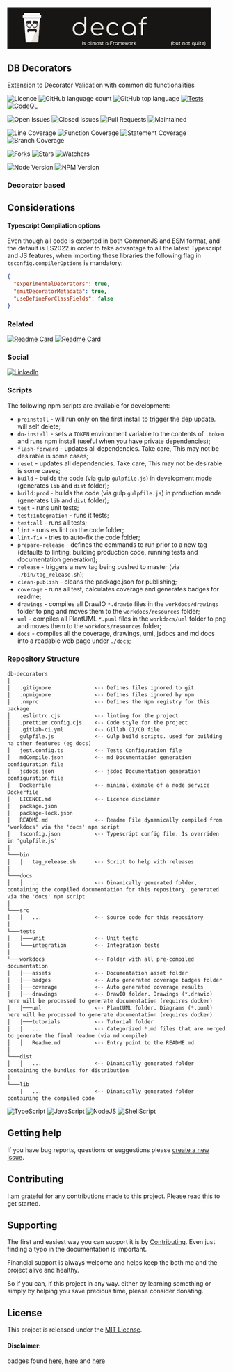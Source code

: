 ![Banner](./workdocs/assets/Banner.png)
## DB Decorators

Extension to Decorator Validation with common db functionalities


![Licence](https://img.shields.io/github/license/decaf-ts/db-decorators.svg?style=plastic)
![GitHub language count](https://img.shields.io/github/languages/count/decaf-ts/db-decorators?style=plastic)
![GitHub top language](https://img.shields.io/github/languages/top/decaf-ts/db-decorators?style=plastic)
[![Tests](https://github.com/decaf-ts/db-decorators/actions/workflows/jest-test.yaml/badge.svg)](http://www.pdmfc.com)
[![CodeQL](https://github.com/starnowski/posmulten/workflows/CodeQL/badge.svg)](https://github.com/decaf-ts/db-decorators/actions?query=workflow%3ACodeQL)

![Open Issues](https://img.shields.io/github/issues/decaf-ts/db-decorators.svg)
![Closed Issues](https://img.shields.io/github/issues-closed/decaf-ts/db-decorators.svg)
![Pull Requests](https://img.shields.io/github/issues-pr-closed/decaf-ts/db-decorators.svg)
![Maintained](https://img.shields.io/badge/Maintained%3F-yes-green.svg)

![Line Coverage](workdocs/coverage/badge-lines.svg)
![Function Coverage](workdocs/coverage/badge-functions.svg)
![Statement Coverage](workdocs/coverage/badge-statements.svg)
![Branch Coverage](workdocs/coverage/badge-branches.svg)


![Forks](https://img.shields.io/github/forks/decaf-ts/db-decorators.svg)
![Stars](https://img.shields.io/github/stars/decaf-ts/db-decorators.svg)
![Watchers](https://img.shields.io/github/watchers/decaf-ts/db-decorators.svg)

![Node Version](https://img.shields.io/badge/dynamic/json.svg?url=https%3A%2F%2Fraw.githubusercontent.com%2Fbadges%2Fshields%2Fmaster%2Fpackage.json&label=Node&query=$.engines.node&colorB=blue)
![NPM Version](https://img.shields.io/badge/dynamic/json.svg?url=https%3A%2F%2Fraw.githubusercontent.com%2Fbadges%2Fshields%2Fmaster%2Fpackage.json&label=NPM&query=$.engines.npm&colorB=purple)

### Decorator based

## Considerations

#### Typescript Compilation options

Even though all code is exported in both CommonJS and ESM format, and the default is ES2022
in order to take advantage to all the latest Typescript and JS features,
when importing  these libraries the following flag in `tsconfig.compilerOptions` is mandatory:
```json
{
  "experimentalDecorators": true,
  "emitDecoratorMetadata": true,
  "useDefineForClassFields": false
}
```
### Related

[![Readme Card](https://github-readme-stats.vercel.app/api/pin/?username=decaf-ts&repo=decorator-validation)](https://github.com/decaf-ts/decorator-validation)
[![Readme Card](https://github-readme-stats.vercel.app/api/pin/?username=decaf-ts&repo=injectable-decorators)](https://github.com/decaf-ts/injectable-decorators)
### Social

[![LinkedIn](https://img.shields.io/badge/LinkedIn-0077B5?style=for-the-badge&logo=linkedin&logoColor=white)](https://www.linkedin.com/in/decaf-ts/)
### Scripts

The following npm scripts are available for development:

- `preinstall` - will run only on the first install to trigger the dep update. will self delete;
- `do-install` - sets a `TOKEN` environment variable to the contents of `.token` and runs npm install (useful when you
  have private dependencies);
- `flash-forward` - updates all dependencies. Take care, This may not be desirable is some cases;
- `reset` - updates all dependencies. Take care, This may not be desirable is some cases;
- `build` - builds the code (via gulp `gulpfile.js`) in development mode (generates `lib` and `dist` folder);
- `build:prod` - builds the code (via gulp `gulpfile.js`) in production mode (generates `lib` and `dist` folder);
- `test` - runs unit tests;
- `test:integration` - runs it tests;
- `test:all` - runs all tests;
- `lint` - runs es lint on the code folder;
- `lint-fix` - tries to auto-fix the code folder;
- `prepare-release` - defines the commands to run prior to a new tag (defaults to linting, building production code,
  running tests and documentation generation);
- `release` - triggers a new tag being pushed to master (via `./bin/tag_release.sh`);
- `clean-publish` - cleans the package.json for publishing;
- `coverage` - runs all test, calculates coverage and generates badges for readme;
- `drawings` - compiles all DrawIO `*.drawio` files in the `workdocs/drawings` folder to png and moves them to
  the `workdocs/resources` folder;
- `uml` - compiles all PlantUML `*.puml` files in the `workdocs/uml` folder to png and moves them to
  the `workdocs/resources` folder;
- `docs` - compiles all the coverage, drawings, uml, jsdocs and md docs into a readable web page under `./docs`;

### Repository Structure

```
db-decorators
│
│   .gitignore              <-- Defines files ignored to git
│   .npmignore              <-- Defines files ignored by npm
│   .nmprc                  <-- Defines the Npm registry for this package
│   .eslintrc.cjs           <-- linting for the project
│   .prettier.config.cjs    <-- Code style for the project
│   .gitlab-ci.yml          <-- Gillab CI/CD file
│   gulpfile.js             <-- Gulp build scripts. used for building na other features (eg docs)
│   jest.config.ts          <-- Tests Configuration file
│   mdCompile.json          <-- md Documentation generation configuration file
│   jsdocs.json             <-- jsdoc Documentation generation configuration file
│   Dockerfile              <-- minimal example of a node service Dockerfile
│   LICENCE.md              <-- Licence disclamer
│   package.json
│   package-lock.json
│   README.md               <-- Readme File dynamically compiled from 'workdocs' via the 'docs' npm script
│   tsconfig.json           <-- Typescript config file. Is overriden in 'gulpfile.js' 
│
└───bin
│   │   tag_release.sh      <-- Script to help with releases
│   
└───docs
│   │   ...                 <-- Dinamically generated folder, containing the compiled documentation for this repository. generated via the 'docs' npm script
│   
└───src
│   │   ...                 <-- Source code for this repository
│   
└───tests
│   │───unit                <-- Unit tests
│   └───integration         <-- Integration tests
│   
└───workdocs                <-- Folder with all pre-compiled documentation
│   │───assets              <-- Documentation asset folder
│   │───badges              <-- Auto generated coverage badges folder
│   │───coverage            <-- Auto generated coverage results
│   │───drawings            <-- DrawIO folder. Drawings (*.drawio) here will be processed to generate documentation (requires docker)
│   │───uml                 <-- PlantUML folder. Diagrams (*.puml) here will be processed to generate documentation (requires docker)
│   │───tutorials           <-- Tutorial folder
│   │   ...                 <-- Categorized *.md files that are merged to generate the final readme (via md compile)
│   │   Readme.md           <-- Entry point to the README.md   
│  
└───dist
│   │   ...                 <-- Dinamically generated folder containing the bundles for distribution
│
└───lib
    |   ...                 <-- Dinamically generated folder containing the compiled code
```

![TypeScript](https://img.shields.io/badge/TypeScript-007ACC?style=for-the-badge&logo=typescript&logoColor=white)
![JavaScript](https://img.shields.io/badge/JavaScript-F7DF1E?style=for-the-badge&logo=javascript&logoColor=black)
![NodeJS](https://img.shields.io/badge/Node.js-43853D?style=for-the-badge&logo=node.js&logoColor=white)
![ShellScript](https://img.shields.io/badge/Shell_Script-121011?style=for-the-badge&logo=gnu-bash&logoColor=white)

## Getting help

If you have bug reports, questions or suggestions please [create a new issue](https://github.com/decaf-ts/db-decorators/issues/new/choose).

## Contributing

I am grateful for any contributions made to this project. Please read [this](./workdocs/tutorials/Contributing.md) to get started.

## Supporting

The first and easiest way you can support it is by [Contributing](./workdocs/98-Contributing.md). Even just finding a typo in the documentation is important.

Financial support is always welcome and helps keep the both me and the project alive and healthy.

So if you can, if this project in any way. either by learning something or simply by helping you save precious time, please consider donating.

## License

This project is released under the [MIT License](LICENSE.md).

#### Disclaimer:

badges found [here](https://dev.to/envoy_/150-badges-for-github-pnk), [here](https://github.com/alexandresanlim/Badges4-README.md-Profile#-social-) and [here](https://github.com/Ileriayo/markdown-badges)
